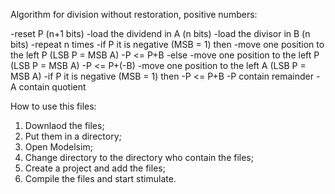Algorithm for division without restoration, positive numbers:


-reset P (n+1 bits)
-load the dividend in A (n bits)
-load the divisor in B (n bits)
-repeat n times
  -if P it is negative (MSB = 1) then
    -move one position to the left P (LSB P = MSB A)
    -P <= P+B
  -else
    -move one position to the left P (LSB P = MSB A)
    -P <= P+(-B)
  -move one position to the left A (LSB P = MSB A)
-if P it is negative (MSB = 1) then
  -P <= P+B
-P contain remainder
-A contain quotient

How to use this files:
1. Downlaod the files;
2. Put them in a directory;
3. Open Modelsim;
4. Change directory to the directory who contain the files;
5. Create a project and add the files;
6. Compile the files and start stimulate.
